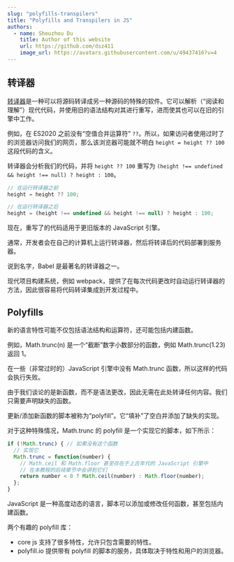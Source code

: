 ```yaml
---
slug: "polyfills-transpilers"
title: "Polyfills and Transpilers in JS"
authors:
  - name: Shouzhou Du
    title: Author of this website
    url: https://github.com/dsz411
    image_url: https://avatars.githubusercontent.com/u/49437416?v=4
---
```


## 转译器

[转译器](https://en.wikipedia.org/wiki/Source-to-source_compiler)是一种可以将源码转译成另一种源码的特殊的软件。它可以解析（“阅读和理解”）现代代码，并使用旧的语法结构对其进行重写，进而使其也可以在旧的引擎中工作。

例如，在 ES2020 之前没有“空值合并运算符” `??`。所以，如果访问者使用过时了的浏览器访问我们的网页，那么该浏览器可能就不明白 `height = height ?? 100` 这段代码的含义。

转译器会分析我们的代码，并将 `height ?? 100` 重写为 `(height !== undefined && height !== null) ? height : 100`。

```javascript
// 在运行转译器之前
height = height ?? 100;

// 在运行转译器之后
height = (height !== undefined && height !== null) ? height : 100;
```

现在，重写了的代码适用于更旧版本的 JavaScript 引擎。

通常，开发者会在自己的计算机上运行转译器，然后将转译后的代码部署到服务器。

说到名字，Babel 是最著名的转译器之一。

现代项目构建系统，例如 webpack，提供了在每次代码更改时自动运行转译器的方法，因此很容易将代码转译集成到开发过程中。

## Polyfills

新的语言特性可能不仅包括语法结构和运算符，还可能包括内建函数。

例如，Math.trunc(n) 是一个“截断”数字小数部分的函数，例如 Math.trunc(1.23) 返回 1。

在一些（非常过时的）JavaScript 引擎中没有 Math.trunc 函数，所以这样的代码会执行失败。

由于我们谈论的是新函数，而不是语法更改，因此无需在此处转译任何内容。我们只需要声明缺失的函数。

更新/添加新函数的脚本被称为“polyfill”。它“填补”了空白并添加了缺失的实现。

对于这种特殊情况，Math.trunc 的 polyfill 是一个实现它的脚本，如下所示：

```javascript
if (!Math.trunc) { // 如果没有这个函数
  // 实现它
  Math.trunc = function(number) {
    // Math.ceil 和 Math.floor 甚至存在于上古年代的 JavaScript 引擎中
    // 在本教程的后续章节中会讲到它们
    return number < 0 ? Math.ceil(number) : Math.floor(number);
  };
}
```

JavaScript 是一种高度动态的语言，脚本可以添加或修改任何函数，甚至包括内建函数。

两个有趣的 polyfill 库：

- core js 支持了很多特性，允许只包含需要的特性。
- polyfill.io 提供带有 polyfill 的脚本的服务，具体取决于特性和用户的浏览器。
